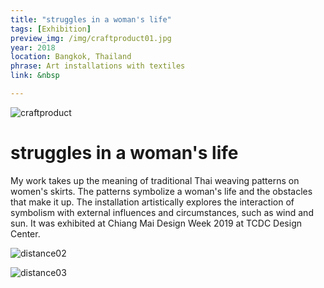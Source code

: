 ```yaml
---
title: "struggles in a woman's life"
tags: [Exhibition]
preview_img: /img/craftproduct01.jpg
year: 2018
location: Bangkok, Thailand
phrase: Art installations with textiles
link: &nbsp

---
```


![craftproduct](/img/craftproduct01.jpg)

# struggles in a woman's life

My work takes up the meaning of traditional Thai weaving patterns on women's skirts. The patterns symbolize a woman's life and the obstacles that make it up. The installation artistically explores the interaction of symbolism with external influences and circumstances, such as wind and sun. It was exhibited at Chiang Mai Design Week 2019 at TCDC Design Center.


![distance02](/img/craftproduct02.jpg)

![distance03](/img/craftproduct03.png)